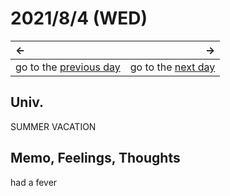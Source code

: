 # 2021/8/4 (WED)
|←|→|
|:---|---:|
go to the [previous day](./3rd.md) | go to the [next day](./5th.md)

## Univ.
SUMMER VACATION

## Memo, Feelings, Thoughts
had a fever
